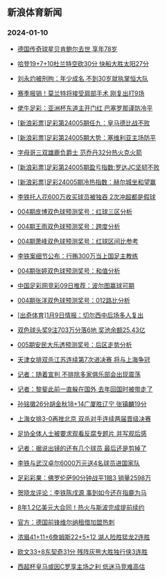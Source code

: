## 新浪体育新闻 
### 2024-01-10

+ [德国传奇球星贝肯鲍尔去世 享年78岁](https://sports.sina.com.cn/global/germany/2024-01-09/doc-inaawrkp5349803.shtml)

+ [哈登19+7+10杜兰特空砍30分 快船大胜太阳27分](https://sports.sina.com.cn/basketball/nba/2024-01-09/doc-inaaxhhc8262841.shtml)

+ [刘永灼被刑拘：年少成名 不到30岁就执掌恒大队](https://sports.sina.com.cn/china/2024-01-09/doc-inaawvsf7742802.shtml)

+ [赛季报销！莫兰特将接受肩部手术 刚复出打9场](https://sports.sina.com.cn/basketball/nba/2024-01-09/doc-inaawzyf8380688.shtml)

+ [佬牛足彩：亚洲杯东道主开门红 巴塞罗那谨防冷平](https://sports.sina.com.cn/l/2024-01-09/doc-inaawrki7847792.shtml)

+ [[新浪彩票]足彩第24005期任九：皇马德比战不败](https://sports.sina.com.cn/l/2024-01-09/doc-inaawrki7861193.shtml)

+ [[新浪彩票]足彩第24005期大势：塞维利亚主场防平](https://sports.sina.com.cn/l/2024-01-09/doc-inaawrkm8580718.shtml)

+ [字母哥三双雄鹿负爵士 范乔丹32分热火克火箭](https://sports.sina.com.cn/basketball/nba/2024-01-09/doc-inaawzye5444039.shtml)

+ [[新浪彩票]足彩第24005期盈亏指数:罗达JC坚韧不败](https://sports.sina.com.cn/l/2024-01-09/doc-inaawrkk5642685.shtml)

+ [[新浪彩票]足彩24005期冷热指数：赫尔城坐和望赢](https://sports.sina.com.cn/l/2024-01-09/doc-inaawrkp5354222.shtml)

+ [李铁托人花600万收买球员被独吞 2次冲超都是假球](https://sports.sina.com.cn/china/2024-01-09/doc-inaaxxcv7986969.shtml)

+ [004期庞博双色球预测奖号：红球三区分析](https://sports.sina.com.cn/l/2024-01-09/doc-inaaxhha5358981.shtml)

+ [004期王雨双色球预测奖号：跨度分析](https://sports.sina.com.cn/l/2024-01-09/doc-inaaxhhc8293021.shtml)

+ [004期萧峰双色球预测奖号：红球区间比参考](https://sports.sina.com.cn/l/2024-01-09/doc-inaaxhhf5069416.shtml)

+ [李铁案细节公布：行贿300万当上国足主教练](https://sports.sina.com.cn/china/2024-01-09/doc-inaaxxct7277505.shtml)

+ [004期张婷双色球预测奖号：和值分析](https://sports.sina.com.cn/l/2024-01-09/doc-inaaxhhc8292433.shtml)

+ [中国足彩网竞彩09日推荐：波尔图赢球可期](https://sports.sina.com.cn/l/2024-01-09/doc-inaaxhhc8281044.shtml)

+ [004期张洋双色球预测奖号：012路比分析](https://sports.sina.com.cn/l/2024-01-09/doc-inaaxhhc8291920.shtml)

+ [[出奇体育]1月9日情报：切尔西中后场多人复出](https://sports.sina.com.cn/l/2024-01-09/doc-inaaxhfz7558079.shtml)

+ [双色球头奖9注703万分落6地 奖池余额25.43亿](https://sports.sina.com.cn/l/2024-01-09/doc-inaaxxcu5068686.shtml)

+ [005期安民大乐透预测奖号：后区走势分析](https://sports.sina.com.cn/l/2024-01-09/doc-inaawvsm5258895.shtml)

+ [天津女排双杀江苏连续第7次进决赛 将与上海争冠](https://sports.sina.com.cn/others/volleyball/2024-01-09/doc-inaaxxct7273256.shtml)

+ [记者：随着宣判 不排除多家俱乐部会出现震荡](https://sports.sina.com.cn/china/national/2024-01-09/doc-inaaxxcx4774658.shtml)

+ [记者：黎斐此前一直躲在国外 去年回国时被带走了](https://sports.sina.com.cn/china/j/2024-01-09/doc-inaaxxcx4776332.shtml)

+ [孙铭徽26分胡金秋18+14广厦胜辽宁 张镇麟19分](https://sports.sina.com.cn/basketball/cba/2024-01-09/doc-inaaxxcv7990344.shtml)

+ [上海女排3-0再挫北京 双杀对手连续两届晋级决赛](https://sports.sina.com.cn/others/volleyball/2024-01-09/doc-inaaxxcx4760430.shtml)

+ [足协全体人士被要求观看反腐专题片 并写观后感](https://sports.sina.com.cn/china/2024-01-09/doc-inaawvsi8461124.shtml)

+ [记者：据说出镜的还有几个球员 最后还是剪掉了](https://sports.sina.com.cn/china/j/2024-01-09/doc-inaaxxcx4777130.shtml)

+ [李铁与武汉卓尔6000万元送4名球员进国家队](https://sports.sina.com.cn/china/2024-01-09/doc-inaaxxcv7986407.shtml)

+ [足彩彩果：佛罗伦萨90分钟战平1赔3 销量2598万](https://sports.sina.com.cn/l/2024-01-10/doc-inaayuik4607686.shtml)

+ [贺晓龙评论：李铁陈戌源 事到如今还在指鹿为马](https://sports.sina.com.cn/china/2024-01-10/doc-inaayyri7439778.shtml)

+ [8年1.2亿美元大合同！热火与斯波完成提前续约](https://sports.sina.com.cn/basketball/nba/2024-01-10/doc-inaazmfa4292778.shtml)

+ [官方：德国前锋维尔纳租借加盟热刺](https://sports.sina.com.cn/g/pl/2024-01-10/doc-inaayyrm4200976.shtml)

+ [浓眉41+11+6詹姆斯22+5+12 湖人险胜猛龙2连胜](https://sports.sina.com.cn/basketball/nba/2024-01-10/doc-inaazmfa4312808.shtml)

+ [欧文33+8东契奇31分 残阵灰熊大胜独行侠3连胜](https://sports.sina.com.cn/basketball/nba/2024-01-10/doc-inaazexi4131624.shtml)

+ [西超杯皇马或因C罗享主场之利 低迷马竞难高估](https://sports.sina.com.cn/l/2024-01-10/doc-inaayuip4320667.shtml)

